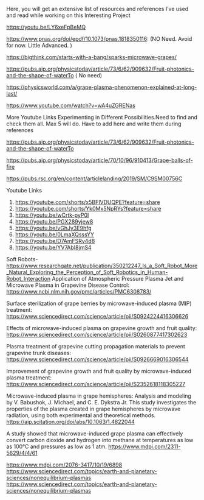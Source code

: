 
Here, you will get an extensive list of resources and references I’ve used and read while working on this Interesting Project



https://youtu.be/LY6xeFpBeMQ

https://www.pnas.org/doi/epdf/10.1073/pnas.1818350116: 
             (NO Need. Avoid for now. Little Advanced. ) 

https://bigthink.com/starts-with-a-bang/sparks-microwave-grapes/

https://pubs.aip.org/physicstoday/article/73/6/62/909632/Fruit-photonics-and-the-shape-of-waterTo ( No need)

https://physicsworld.com/a/grape-plasma-phenomenon-explained-at-long-last/

https://www.youtube.com/watch?v=wA4uZGRENas 

More Youtube Links Experimenting in Different Possibilities.Need to find and check them all. Max 5 will do. Have to add here and write them during references

https://pubs.aip.org/physicstoday/article/73/6/62/909632/Fruit-photonics-and-the-shape-of-waterTo

https://pubs.aip.org/physicstoday/article/70/10/96/910413/Grape-balls-of-fire

https://pubs.rsc.org/en/content/articlelanding/2019/SM/C9SM00756C

Youtube Links
1)  https://youtube.com/shorts/x5BFIVDUQPE?feature=share
2) https://youtube.com/shorts/Yk0Mx5NpRYs?feature=share
3) https://youtu.be/wCrtk-pyP0I
4) https://youtu.be/PGX289yjew8
5) https://youtu.be/vGhJy3E9hfg
6) https://youtu.be/0LmaXQsssYY
7) https://youtu.be/D7AmFSRv4d8
8) https://youtu.be/YV7AbI8jmS4

 Soft Robots- https://www.researchgate.net/publication/350212247_Is_a_Soft_Robot_More_Natural_Exploring_the_Perception_of_Soft_Robotics_in_Human-Robot_Interaction
Application of Atmospheric Pressure Plasma Jet and Microwave Plasma in Grapevine Disease Control: https://www.ncbi.nlm.nih.gov/pmc/articles/PMC6308783/

Surface sterilization of grape berries by microwave-induced plasma (MIP) treatment: https://www.sciencedirect.com/science/article/pii/S0924224416306626

Effects of microwave-induced plasma on grapevine growth and fruit quality:  https://www.sciencedirect.com/science/article/pii/S0260877417302623

Plasma treatment of grapevine cutting propagation materials to prevent grapevine trunk diseases: https://www.sciencedirect.com/science/article/pii/S0926669016306544


Improvement of grapevine growth and fruit quality by microwave-induced plasma treatment: https://www.sciencedirect.com/science/article/pii/S2352618118305227

Microwave-induced plasma in grape hemispheres: Analysis and modeling by V. Babushok, J. Michael, and C. E. Dykstra Jr. This study investigates the properties of the plasma created in grape hemispheres by microwave radiation, using both experimental and theoretical methods.  https://aip.scitation.org/doi/abs/10.1063/1.4822044

A  study showed that microwave-induced grape plasma can effectively convert carbon dioxide and hydrogen into methane at temperatures as low as 100°C and pressures as low as 1 atm.
https://www.mdpi.com/2311-5629/4/4/61

https://www.mdpi.com/2076-3417/10/19/6898
https://www.sciencedirect.com/topics/earth-and-planetary-sciences/nonequilibrium-plasmas
https://www.sciencedirect.com/topics/earth-and-planetary-sciences/nonequilibrium-plasmas


